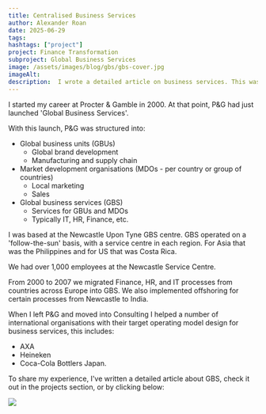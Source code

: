 ```yaml
---
title: Centralised Business Services
author: Alexander Roan
date: 2025-06-29
tags: 
hashtags: ["project"]
project: Finance Transformation
subproject: Global Business Services
image: /assets/images/blog/gbs/gbs-cover.jpg
imageAlt:
description:  I wrote a detailed article on business services. This was inspired by 7 years at P&G rolling out GBS and several client projects consulting on target operating models for business services and outsourcing.
---
```


I started my career at Procter & Gamble in 2000. At that point, P&G had just launched 'Global Business Services'.

With this launch, P&G was structured into:

- Global business units (GBUs)
  - Global brand development
  - Manufacturing and supply chain
- Market development organisations (MDOs - per country or group of countries)
  - Local marketing
  - Sales
- Global business services (GBS)
  - Services for GBUs and MDOs
  - Typically IT, HR, Finance, etc.

I was based at the Newcastle Upon Tyne GBS centre. GBS operated on a 'follow-the-sun' basis, with a service centre in each region. For Asia that was the Philippines and for US that was Costa Rica.

We had over 1,000 employees at the Newcastle Service Centre.

From 2000 to 2007 we migrated Finance, HR, and IT processes from countries across Europe into GBS.  We also implemented offshoring for certain processes from Newcastle to India.

When I left P&G and moved into Consulting I helped a number of international organisations with their target operating model design for business services, this includes:

- AXA
- Heineken
- Coca-Cola Bottlers Japan.

To share my experience, I've written a detailed article about GBS, check it out in the projects section, or by clicking below:

<a href="{{ '/projects/business-services' | url }}"><img src="/assets/images/blog/gbs/gbs-cover.jpg"></a>
